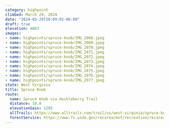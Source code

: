 ```yaml
---
category: highpoint
climbed: March 29, 2024
date: "2024-03-29T20:09:01-06:00"
draft: true
elevation: 4863
images:
- name: highpoints/spruce-knob/IMG_2068.jpeg
- name: highpoints/spruce-knob/IMG_2069.jpeg
- name: highpoints/spruce-knob/IMG_2070.jpeg
- name: highpoints/spruce-knob/IMG_2071.jpeg
- name: highpoints/spruce-knob/IMG_2072.jpeg
- name: highpoints/spruce-knob/IMG_2073.jpeg
- name: highpoints/spruce-knob/IMG_2074.jpeg
- name: highpoints/spruce-knob/IMG_2075.jpeg
- name: highpoints/spruce-knob/IMG_2076.jpeg
- name: highpoints/spruce-knob/IMG_2077.jpeg
state: West Virginia
title: Spruce Knob
route:
  name: Spruce Knob via Huckleberry Trail
  distance: 10.8
  elevationGain: 1295
  allTrails: https://www.alltrails.com/trail/us/west-virginia/spruce-knob-via-huckleberry-trail
  forestService: https://www.fs.usda.gov/recarea/mnf/recreation/recarea/?recid=7038
---
```

